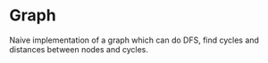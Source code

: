 # Graph

Naive implementation of a graph which can do DFS, find cycles and distances between nodes and cycles.
